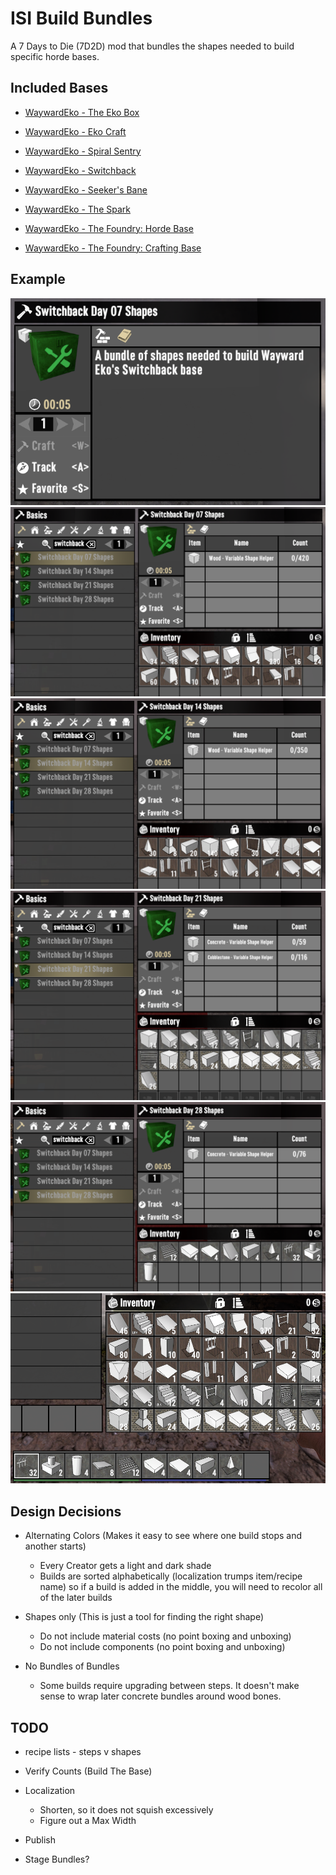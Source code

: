 # ISI Build Bundles

A 7 Days to Die (7D2D) mod that bundles the shapes needed to build specific horde bases.

## Included Bases

- [WaywardEko - The Eko Box](https://www.youtube.com/watch?v=mvx9sxO_FZQ)

- [WaywardEko - Eko Craft](https://www.youtube.com/watch?v=szxHF5YGD44)
- [WaywardEko - Spiral Sentry](https://www.youtube.com/watch?v=Evp-3gU4P24)

- [WaywardEko - Switchback](https://www.youtube.com/watch?v=Bv4Lk7UkkV4)
- [WaywardEko - Seeker's Bane](https://www.youtube.com/watch?v=jEMnP7sHEzo)
- [WaywardEko - The Spark](https://www.youtube.com/watch?v=GcciKSy9z_M)
- [WaywardEko - The Foundry: Horde Base](https://www.youtube.com/watch?v=k89FE_6P9fA)
- [WaywardEko - The Foundry: Crafting Base](https://www.youtube.com/watch?v=UT6BViqGJkg)

## Example

![Switchback - Description](images/ekoSwitchDescription.png)
![Switchback - Day 07 Shapes](images/ekoSwitch07.png)
![Switchback - Day 14 Shapes](images/ekoSwitch14.png)
![Switchback - Day 21 Shapes](images/ekoSwitch21.png)
![Switchback - Day 28 Shapes](images/ekoSwitch28.png)
![Switchback - All Shapes](images/ekoSwitchAll.png)

## Design Decisions

- Alternating Colors (Makes it easy to see where one build stops and another starts)
  - Every Creator gets a light and dark shade
  - Builds are sorted alphabetically (localization trumps item/recipe name) so if a build is added in the middle, you will need to recolor all of the later builds

- Shapes only (This is just a tool for finding the right shape)
  - Do not include material costs (no point boxing and unboxing)
  - Do not include components (no point boxing and unboxing)

- No Bundles of Bundles
  - Some builds require upgrading between steps. It doesn't make sense to wrap later concrete bundles around wood bones.

## TODO

- recipe lists - steps v shapes

- Verify Counts (Build The Base)

- Localization
  - Shorten, so it does not squish excessively
  - Figure out a Max Width

- Publish

- Stage Bundles?

